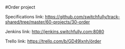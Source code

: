 #Order project

Specifications link: https://github.com/switchfully/track-shared/tree/master/60-projects/30-order

Jenkins link: http://jenkins.switchfully.com:8080

Trello link: https://trello.com/b/GD49lxnh/örder